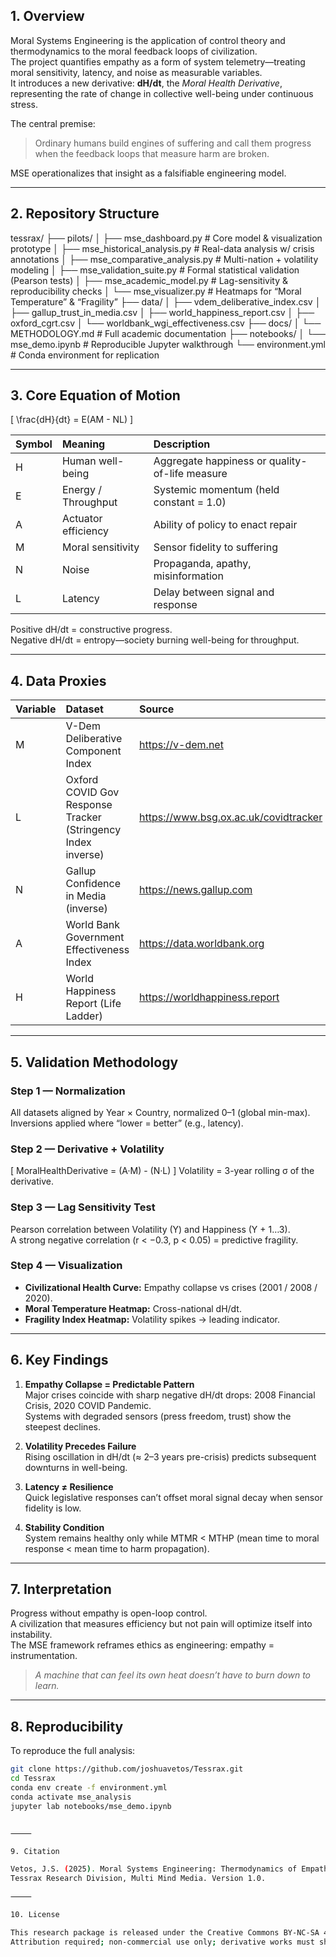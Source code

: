 ## 1. Overview
Moral Systems Engineering is the application of control theory and thermodynamics to the moral feedback loops of civilization.  
The project quantifies empathy as a form of system telemetry—treating moral sensitivity, latency, and noise as measurable variables.  
It introduces a new derivative: **dH/dt**, the *Moral Health Derivative*, representing the rate of change in collective well-being under continuous stress.

The central premise:
> Ordinary humans build engines of suffering and call them progress when the feedback loops that measure harm are broken.

MSE operationalizes that insight as a falsifiable engineering model.

---

## 2. Repository Structure

tessrax/
├── pilots/
│    ├── mse_dashboard.py              # Core model & visualization prototype
│    ├── mse_historical_analysis.py    # Real-data analysis w/ crisis annotations
│    ├── mse_comparative_analysis.py   # Multi-nation + volatility modeling
│    ├── mse_validation_suite.py       # Formal statistical validation (Pearson tests)
│    ├── mse_academic_model.py         # Lag-sensitivity & reproducibility checks
│    └── mse_visualizer.py             # Heatmaps for “Moral Temperature” & “Fragility”
├── data/
│    ├── vdem_deliberative_index.csv
│    ├── gallup_trust_in_media.csv
│    ├── world_happiness_report.csv
│    ├── oxford_cgrt.csv
│    └── worldbank_wgi_effectiveness.csv
├── docs/
│    └── METHODOLOGY.md                # Full academic documentation
├── notebooks/
│    └── mse_demo.ipynb                # Reproducible Jupyter walkthrough
└── environment.yml                    # Conda environment for replication

---

## 3. Core Equation of Motion

\[
\frac{dH}{dt} = E(AM - NL)
\]

| Symbol | Meaning | Description |
|:--|:--|:--|
| H | Human well-being | Aggregate happiness or quality-of-life measure |
| E | Energy / Throughput | Systemic momentum (held constant = 1.0) |
| A | Actuator efficiency | Ability of policy to enact repair |
| M | Moral sensitivity | Sensor fidelity to suffering |
| N | Noise | Propaganda, apathy, misinformation |
| L | Latency | Delay between signal and response |

Positive dH/dt = constructive progress.  
Negative dH/dt = entropy—society burning well-being for throughput.

---

## 4. Data Proxies

| Variable | Dataset | Source |
|:--|:--|:--|
| M | V-Dem Deliberative Component Index | https://v-dem.net |
| L | Oxford COVID Gov Response Tracker (Stringency Index inverse) | https://www.bsg.ox.ac.uk/covidtracker |
| N | Gallup Confidence in Media (inverse) | https://news.gallup.com |
| A | World Bank Government Effectiveness Index | https://data.worldbank.org |
| H | World Happiness Report (Life Ladder) | https://worldhappiness.report |

---

## 5. Validation Methodology

### Step 1 — Normalization
All datasets aligned by Year × Country, normalized 0–1 (global min-max).  
Inversions applied where “lower = better” (e.g., latency).

### Step 2 — Derivative + Volatility
\[
MoralHealthDerivative = (A·M) - (N·L)
\]
Volatility = 3-year rolling σ of the derivative.

### Step 3 — Lag Sensitivity Test
Pearson correlation between Volatility (Y) and Happiness (Y + 1…3).  
A strong negative correlation (r < −0.3, p < 0.05) = predictive fragility.

### Step 4 — Visualization
- **Civilizational Health Curve:** Empathy collapse vs crises (2001 / 2008 / 2020).  
- **Moral Temperature Heatmap:** Cross-national dH/dt.  
- **Fragility Index Heatmap:** Volatility spikes → leading indicator.

---

## 6. Key Findings

1. **Empathy Collapse = Predictable Pattern**  
   Major crises coincide with sharp negative dH/dt drops: 2008 Financial Crisis, 2020 COVID Pandemic.  
   Systems with degraded sensors (press freedom, trust) show the steepest declines.

2. **Volatility Precedes Failure**  
   Rising oscillation in dH/dt (≈ 2–3 years pre-crisis) predicts subsequent downturns in well-being.

3. **Latency ≠ Resilience**  
   Quick legislative responses can’t offset moral signal decay when sensor fidelity is low.

4. **Stability Condition**  
   System remains healthy only while MTMR < MTHP (mean time to moral response < mean time to harm propagation).

---

## 7. Interpretation

Progress without empathy is open-loop control.  
A civilization that measures efficiency but not pain will optimize itself into instability.  
The MSE framework reframes ethics as engineering: empathy = instrumentation.

> *A machine that can feel its own heat doesn’t have to burn down to learn.*

---

## 8. Reproducibility

To reproduce the full analysis:

```bash
git clone https://github.com/joshuavetos/Tessrax.git
cd Tessrax
conda env create -f environment.yml
conda activate mse_analysis
jupyter lab notebooks/mse_demo.ipynb


⸻

9. Citation

Vetos, J.S. (2025). Moral Systems Engineering: Thermodynamics of Empathy in Civilizational Feedback Loops.
Tessrax Research Division, Multi Mind Media. Version 1.0.

⸻

10. License

This research package is released under the Creative Commons BY-NC-SA 4.0 license.
Attribution required; non-commercial use only; derivative works must share alike.


